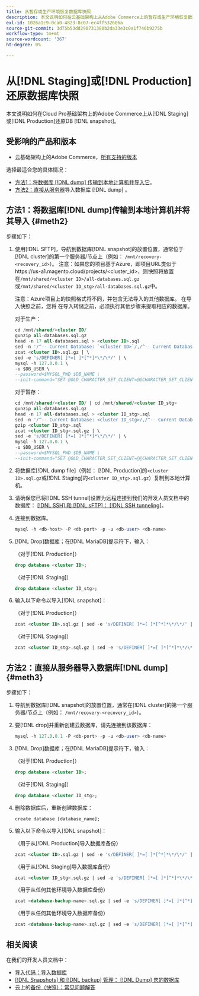 ```yaml
---
title: 从暂存或生产环境恢复数据库快照
description: 本文说明如何在云基础架构上从Adobe Commerce上的暂存或生产环境恢复数据库快照。
exl-id: 1026a1c9-0ca0-4823-8c07-ec4ff532606a
source-git-commit: 3d75b53dd290731380b2da33e3c0a1f746b9275b
workflow-type: tm+mt
source-wordcount: '367'
ht-degree: 0%

---
```


# 从[!DNL Staging]或[!DNL Production]还原数据库快照

本文说明如何在Cloud Pro基础架构上的Adobe Commerce上从[!DNL Staging]或[!DNL Production]还原DB [!DNL snapshot]。

## 受影响的产品和版本

* 云基础架构上的Adobe Commerce，[所有支持的版本](https://magento.com/sites/default/files/magento-software-lifecycle-policy.pdf)

选择最适合您的具体情况：

* [方法1：将数据库 [!DNL dump] 传输到本地计算机并导入它](#meth2)。
* [方法2：直接从服务器](#meth3)导入数据库 [!DNL dump] 。

## 方法1：将数据库[!DNL dump]传输到本地计算机并将其导入 {#meth2}

步骤如下：

1. 使用[!DNL SFTP]，导航到数据库[!DNL snapshot]的放置位置，通常位于[!DNL cluster]的第一个服务器/节点上（例如： `/mnt/recovery-<recovery_id>`）。 注意：如果您的项目基于Azure，即项目URL类似于https://us-a1.magento.cloud/projects/&lt;cluster_id>，则快照将放置在`/mnt/shared/<cluster ID>/all-databases.sql.gz`或`/mnt/shared/<cluster ID_stg>/all-databases.sql.gz`中。

   注意：Azure项目上的快照格式将不同，并包含无法导入的其他数据库。 在导入快照之前，您将     在导入转储之前，必须执行其他步骤来提取相应的数据库。

   对于生产：

   ```sql
   cd /mnt/shared/<cluster ID/
   gunzip all-databases.sql.gz 
   head -n 17 all-databases.sql > <cluster ID>.sql 
   sed -n '/^-- Current Database: `<cluster ID>`/,/^-- Current Database: `/p' all-databases.sql >> <cluster ID>.sql gzip <cluster ID>.sql
   zcat <cluster ID>.sql.gz | \
   sed -e 's/DEFINER[ ]*=[ ]*[^*]*\*/\*/' | \
   mysql -h 127.0.0.1 \
   -u $DB_USER \
   --password=$MYSQL_PWD $DB_NAME \
   --init-command="SET @OLD_CHARACTER_SET_CLIENT=@@CHARACTER_SET_CLIENT ;SET @OLD_CHARACTER_SET_RESULTS=@@CHARACTER_SET_RESULTS ;SET @OLD_COLLATION_CONNECTION=@@COLLATION_CONNECTION ;SET NAMES utf8 ;SET @OLD_TIME_ZONE=@@TIME_ZONE ;SET TIME_ZONE='+00:00' ;SET @OLD_UNIQUE_CHECKS=@@UNIQUE_CHECKS, UNIQUE_CHECKS=0 ;SET @OLD_FOREIGN_KEY_CHECKS=@@FOREIGN_KEY_CHECKS, FOREIGN_KEY_CHECKS=0 ;SET @OLD_SQL_MODE=@@SQL_MODE, SQL_MODE='NO_AUTO_VALUE_ON_ZERO' ;SET @OLD_SQL_NOTES=@@SQL_NOTES, SQL_NOTES=0;"
   ```

   对于暂存：

   ```sql
   cd /mnt/shared/<cluster ID/ | cd /mnt/shared/<cluster ID_stg>
   gunzip all-databases.sql.gz 
   head -n 17 all-databases.sql > <cluster ID_stg>.sql
   sed -n '/^-- Current Database: <cluster ID_stg>/,/^-- Current Database: `/p' all-databases.sql >> <cluster ID_stg>.sql 
   gzip <cluster ID_stg>.sql  
   zcat <cluster ID_stg>.sql.gz | \
   sed -e 's/DEFINER[ ]*=[ ]*[^*]*\*/\*/' | \
   mysql -h 127.0.0.1 \
   -u $DB_USER \
   --password=$MYSQL_PWD $DB_NAME \
   --init-command="SET @OLD_CHARACTER_SET_CLIENT=@@CHARACTER_SET_CLIENT ;SET @OLD_CHARACTER_SET_RESULTS=@@CHARACTER_SET_RESULTS ;SET @OLD_COLLATION_CONNECTION=@@COLLATION_CONNECTION ;SET NAMES utf8 ;SET @OLD_TIME_ZONE=@@TIME_ZONE ;SET TIME_ZONE='+00:00' ;SET @OLD_UNIQUE_CHECKS=@@UNIQUE_CHECKS, UNIQUE_CHECKS=0 ;SET @OLD_FOREIGN_KEY_CHECKS=@@FOREIGN_KEY_CHECKS, FOREIGN_KEY_CHECKS=0 ;SET @OLD_SQL_MODE=@@SQL_MODE, SQL_MODE='NO_AUTO_VALUE_ON_ZERO' ;SET @OLD_SQL_NOTES=@@SQL_NOTES, SQL_NOTES=0;"
   ```

1. 将数据库[!DNL dump file]（例如： [!DNL Production]的`<cluster ID>.sql.gz`或[!DNL Staging]的`<cluster ID_stg>.sql.gz`）复制到本地计算机。
1. 请确保您已将[!DNL SSH tunnel]设置为远程连接到我们的开发人员文档中的数据库： [[!DNL SSH] 和 [!DNL sFTP]： [!DNL SSH tunneling]](https://experienceleague.adobe.com/en/docs/commerce-cloud-service/user-guide/develop/secure-connections#env-start-tunn)。
1. 连接到数据库。

   ```sql
   mysql -h <db-host> -P <db-port> -p -u <db-user> <db-name>
   ```

1. [!DNL Drop]数据库；在[!DNL MariaDB]提示符下，输入：

   （对于[!DNL Production]）

   ```sql
   drop database <cluster ID>;
   ```

   （对于[!DNL Staging]）

   ```sql
   drop database <cluster ID_stg>;
   ```

1. 输入以下命令以导入[!DNL snapshot]：

   （对于[!DNL Production]）

   ```sql
   zcat <cluster ID>.sql.gz | sed -e 's/DEFINER[ ]*=[ ]*[^*]*\*/\*/' | mysql -h 127.0.0.1 -P <db-port> -p -u   <db-user> <db-name>
   ```

   （对于[!DNL Staging]）

   ```sql
   zcat <cluster ID_stg>.sql.gz | sed -e 's/DEFINER[ ]*=[ ]*[^*]*\*/\*/' | mysql -h 127.0.0.1 -P <db-port> -p -u   <db-user> <db-name>
   ```

## 方法2：直接从服务器导入数据库[!DNL dump] {#meth3}

步骤如下：

1. 导航到数据库[!DNL snapshot]的放置位置，通常在[!DNL cluster]的第一个服务器/节点上（例如： `/mnt/recovery-<recovery_id>`）。
1. 要[!DNL drop]并重新创建云数据库，请先连接到该数据库：

   ```sql
   mysql -h 127.0.0.1 -P <db-port> -p -u <db-user> <db-name>
   ```

1. [!DNL Drop]数据库；在[!DNL MariaDB]提示符下，输入：

   （对于[!DNL Production]）

   ```sql
   drop database <cluster ID>;
   ```

   （对于[!DNL Staging]）

   ```sql
   drop database <cluster ID_stg>;
   ```

1. 删除数据库后，重新创建数据库：

   ```mysql
   create database [database_name];
   ```

1. 输入以下命令以导入[!DNL snapshot]：

   （用于从[!DNL Production]导入数据库备份）

   ```sql
   zcat <cluster ID>.sql.gz | sed -e 's/DEFINER[ ]*=[ ]*[^*]*\*/\*/' | mysql -h 127.0.0.1 -p -u <db-user> <db-name>
   ```

   （用于从[!DNL Staging]导入数据库备份）

   ```sql
   zcat <cluster ID_stg>.sql.gz | sed -e 's/DEFINER[ ]*=[ ]*[^*]*\*/\*/' | mysql -h 127.0.0.1 -p -u <db-user> <db-name>
   ```

   （用于从任何其他环境导入数据库备份）

   ```sql
   zcat <database-backup-name>.sql.gz | sed -e 's/DEFINER[ ]*=[ ]*[^*]*\*/\*/' | mysql -h 127.0.0.1 -p -u <db-user> <db-name>
   ```

   （用于从任何其他环境导入数据库备份）

   ```sql
   zcat <database-backup-name>.sql.gz | sed -e 's/DEFINER[ ]*=[ ]*[^*]*\*/\*/' | mysql -h 127.0.0.1 -p -u <db-user> <db-name>
   ```

## 相关阅读

在我们的开发人员文档中：

* [导入代码：导入数据库](https://experienceleague.adobe.com/en/docs/commerce-cloud-service/user-guide/develop/deploy/staging-production)
* [[!DNL Snapshots] 和 [!DNL backup] 管理： [!DNL Dump] 您的数据库](https://experienceleague.adobe.com/en/docs/commerce-cloud-service/user-guide/develop/storage/snapshots)
* 云上的[备份（快照）：常见问题解答](https://experienceleague.adobe.com/en/docs/commerce-knowledge-base/kb/faq/backup-snapshot-on-cloud-faq)

